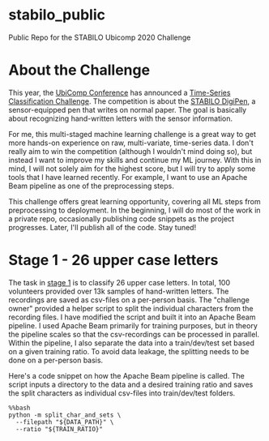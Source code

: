 # stabilo_public
Public Repo for the STABILO Ubicomp 2020 Challenge

# About the Challenge

This year, the [UbiComp Conference](http://ubicomp.org/ubicomp2020/) has announced a [Time-Series Classification Challenge](http://ubicomp.org/ubicomp2020/cfp/challenge.html). The competition is about the [STABILO DigiPen](https://www.stabilodigital.com), a sensor-equipped pen that writes on normal paper. The goal is basically about recognizing hand-written letters with the sensor information. 

For me, this multi-staged machine learning challenge is a great way to get more hands-on experience on raw, multi-variate, time-series data. I don't really aim to win the competition (although I wouldn't mind doing so), but instead I want to improve my skills and continue my ML journey. With this in mind, I will not solely aim for the highest score, but I will try to apply some tools that I have learned recently. For example, I want to use an Apache Beam pipeline as one of the preprocessing steps. 

This challenge offers great learning opportunity, covering all ML steps from preprocessing to deployment. In the beginning, I will do most of the work in a private repo, occasionally publishing code snippets as the project progresses. Later, I'll publish all of the code. Stay tuned! 

# Stage 1 - 26 upper case letters

The task in [stage 1](https://stabilodigital.com/data/) is to classify 26 upper case letters. In total, 100 volunteers provided over 13k samples of hand-written letters. The recordings are saved as csv-files on a per-person basis. The "challenge owner" provided a helper script to split the individual characters from the recording files. I have modified the script and built it into an Apache Beam pipeline. I used Apache Beam primarily for training purposes, but in theory the pipeline scales so that the csv-recordings can be processed in parallel. Within the pipeline, I also separate the data into a train/dev/test set based on a given training ratio. To avoid data leakage, the splitting needs to be done on a per-person basis.


Here's a code snippet on how the Apache Beam pipeline is called. The script inputs a directory to the data and a desired training ratio and saves the split characters as individual csv-files into train/dev/test folders.

```
%%bash
python -m split_char_and_sets \
  --filepath "${DATA_PATH}" \
  --ratio "${TRAIN_RATIO}"
```
